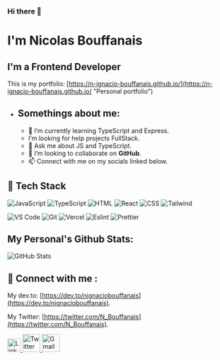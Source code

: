 ### Hi there 👋 

# I'm Nicolas Bouffanais

## I'm a Frontend Developer

This is my portfolio: [https://n-ignacio-bouffanais.github.io/](https://n-ignacio-bouffanais.github.io/ "Personal portfolio")
* ## Somethings about me:
    * 🌱 I’m currently learning TypeScript and Express.
    *  I’m looking for help projects FullStack.
    * 💬 Ask me about JS and TypeScript.
    * 👯 I’m looking to collaborate on **GitHub**.
    * 📫 Connect with  me on my socials linked below.


## 💼 Tech Stack
![JavaScript](https://img.shields.io/badge/-javascript-F7DF1E?&style=for-the-badge&logo=javascript&logoColor=black) ![TypeScript](https://img.shields.io/npm/types/typescript?label=%20&logo=typescript&logoColor=black&style=for-the-badge)
![HTML](https://img.shields.io/badge/HTML5-E34F26?style=for-the-badge&logo=html5&logoColor=white) ![React](https://img.shields.io/badge/-ReactJS-grey?&style=for-the-badge&logo=react&logoColor=61DAFB) ![CSS](https://img.shields.io/badge/-css3-1572B6?&style=for-the-badge&logo=css3&logoColor=white) ![Tailwind](https://img.shields.io/badge/Tailwind-38B2AC?style=for-the-badge&logo=tailwind-css&logoColor=white)

![VS Code](https://img.shields.io/badge/-VSCode-007ACC?&style=for-the-badge&logo=visual-studio-code&logoColor=white) ![Git](https://img.shields.io/badge/-Git-F05032?&style=for-the-badge&logo=git&logoColor=white) ![Vercel](https://img.shields.io/badge/Vercel-000000?style=for-the-badge&logo=vercel&logoColor=white) ![Eslint](https://img.shields.io/badge/eslint-3A33D1?style=for-the-badge&logo=eslint&logoColor=white) ![Prettier](https://img.shields.io/badge/prettier-1A2C34?style=for-the-badge&logo=prettier&logoColor=F7BA3E)

## My Personal's Github Stats:
![GitHub Stats](https://github-readme-stats.vercel.app/api?username=N-Ignacio-Bouffanais&theme=radical)

## 💬 Connect with me : 
My dev.to: [https://dev.to/nignaciobouffanais](https://dev.to/nignaciobouffanais).

My Twitter: [https://twitter.com/N_Bouffanais](https://twitter.com/N_Bouffanais).


<a href="https://www.linkedin.com/in/nicolas-ignacio-bouffanais-lay-941989236//">
  <img src="https://cdn.worldvectorlogo.com/logos/linkedin-icon-2.svg" title="Linkedin" alt="Linkedin Account" width="30"/>
</a>
<a href="https://twitter.com/N_Bouffanais">
  <img src="https://cdn.worldvectorlogo.com/logos/twitter-6.svg" title="Twitter" alt="Twitter Account" width="40"/>
</a>
<a href="n.ignacio.bouffanais@gmail.com">
  <img src="https://cdn.worldvectorlogo.com/logos/gmail-icon-2.svg" title="Gmail" alt="Gmail Account" width="40"/>
</a>
